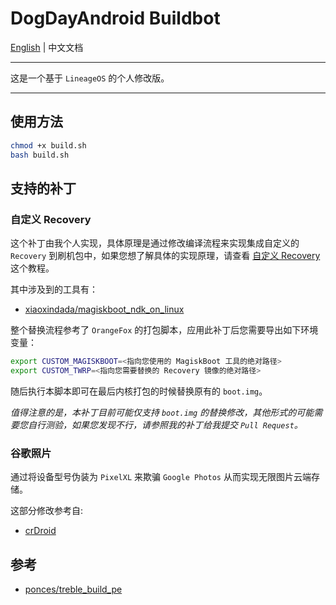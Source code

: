 # DogDayAndroid Buildbot

[English](./README.md) | 中文文档

---

这是一个基于 `LineageOS` 的个人修改版。

---

## 使用方法

```bash
chmod +x build.sh
bash build.sh
```

## 支持的补丁

### 自定义 Recovery

这个补丁由我个人实现，具体原理是通过修改编译流程来实现集成自定义的 `Recovery` 到刷机包中，如果您想了解具体的实现原理，请查看 [自定义 Recovery](https://easternday.top/Topic/Android/ROM/System/custom_recovery) 这个教程。

其中涉及到的工具有：

- [xiaoxindada/magiskboot_ndk_on_linux](https://github.com/xiaoxindada/magiskboot_ndk_on_linux)

整个替换流程参考了 `OrangeFox` 的打包脚本，应用此补丁后您需要导出如下环境变量：

```bash
export CUSTOM_MAGISKBOOT=<指向您使用的 MagiskBoot 工具的绝对路径>
export CUSTOM_TWRP=<指向您需要替换的 Recovery 镜像的绝对路径>
```

随后执行本脚本即可在最后内核打包的时候替换原有的 `boot.img`。

_值得注意的是，本补丁目前可能仅支持 `boot.img` 的替换修改，其他形式的可能需要您自行测验，如果您发现不行，请参照我的补丁给我提交 `Pull Request`。_

### 谷歌照片

通过将设备型号伪装为 `PixelXL` 来欺骗 `Google Photos` 从而实现无限图片云端存储。

这部分修改参考自:

- [crDroid](https://github.com/crdroidandroid/android_frameworks_base/blob/cc484e53adfe6be0bb5582502f49800951ed48b5/core/java/com/android/internal/util/crdroid/PixelPropsUtils.java#L249)

## 参考

- [ponces/treble_build_pe](https://github.com/ponces/treble_build_pe)
